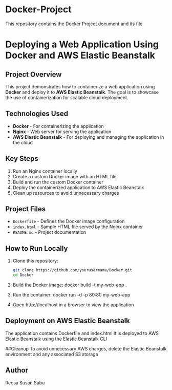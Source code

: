 # Docker-Project
This repository contains the Docker Project document and its file

# Deploying a Web Application Using Docker and AWS Elastic Beanstalk  

## Project Overview  
This project demonstrates how to containerize a web application using **Docker** and deploy it to **AWS Elastic Beanstalk**. The goal is to showcase the use of containerization for scalable cloud deployment.  

## Technologies Used  
- **Docker** - For containerizing the application  
- **Nginx** - Web server for serving the application  
- **AWS Elastic Beanstalk** - For deploying and managing the application in the cloud  

## Key Steps  
1. Run an Nginx container locally  
2. Create a custom Docker image with an HTML file  
3. Build and run the custom Docker container  
4. Deploy the containerized application to AWS Elastic Beanstalk  
5. Clean up resources to avoid unnecessary charges  

## Project Files  
- `Dockerfile` - Defines the Docker image configuration  
- `index.html` - Sample HTML file served by the Nginx container  
- `README.md` - Project documentation  

## How to Run Locally  
1. Clone this repository:  
   ```sh
   git clone https://github.com/yourusername/Docker.git
   cd Docker
2. Build the Docker image:
docker build -t my-web-app .

3. Run the container:
   docker run -d -p 80:80 my-web-app

4. Open http://localhost in a browser to view the application

## Deployment on AWS Elastic Beanstalk
The application contains Dockerfile and index.html
It is deployed to AWS Elastic Beanstalk using the Elastic Beanstalk CLI

##Cleanup
To avoid unnecessary AWS charges, delete the Elastic Beanstalk environment and any associated S3 storage

## Author
Reesa Susan Sabu
